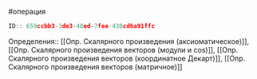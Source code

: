 #операция

```javascript
ID:: 659ccbb3-3de3-48ed-7fee-430cd6a91ffc
```

Определения:: [[Опр. Скалярного произведения (аксиоматическое)]], [[Опр. Скалярного произведения векторов (модули и cos)]], [[Опр. Скалярного произведения векторов (координатное Декарт)]], [[Опр. Скалярного произведения векторов (матричное)]]